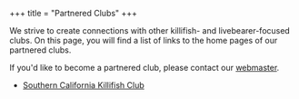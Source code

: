 +++
title = "Partnered Clubs"
+++

We strive to create connections with other killifish- and livebearer-focused clubs. On this page, you will find a list of links to the home pages of our partnered clubs.

If you'd like to become a partnered club, please contact our [webmaster](mailto:mbai@ucsd.edu).

- [Southern California Killifish Club](https://socalkillie.club)
